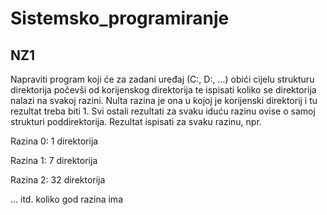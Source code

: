 # Sistemsko_programiranje

## NZ1
Napraviti program koji će za zadani uređaj (C:, D:, ...) obići cijelu strukturu direktorija počevši od korijenskog direktorija te ispisati koliko se direktorija nalazi na svakoj razini. Nulta razina je ona u kojoj je korijenski direktorij i tu rezultat treba biti 1. Svi ostali rezultati za svaku iduću razinu ovise o samoj strukturi poddirektorija. Rezultat ispisati za svaku razinu, npr.

Razina 0: 1 direktorija

Razina 1: 7 direktorija

Razina 2: 32 direktorija

... itd. koliko god razina ima